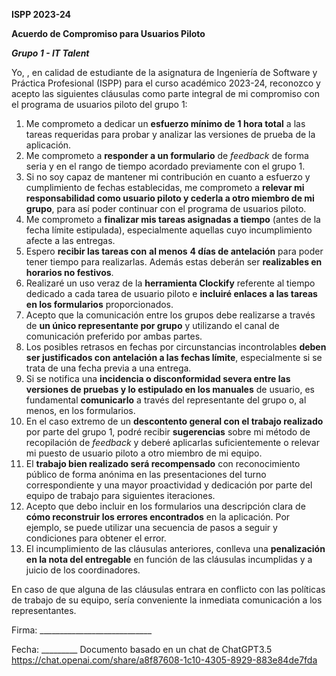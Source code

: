 <a name="_nyu1wutz94vl"></a>**ISPP 2023-24**

**Acuerdo de Compromiso para Usuarios Piloto**

***Grupo 1 - IT Talent***

Yo,                                                      , en calidad de estudiante de la asignatura de Ingeniería de Software y Práctica Profesional (ISPP) para el curso académico 2023-24, reconozco y acepto las siguientes cláusulas como parte integral de mi compromiso con el programa de usuarios piloto del grupo 1:

1. Me comprometo a dedicar un **esfuerzo mínimo de** **1 hora total** a las tareas requeridas para probar y analizar las versiones de prueba de la aplicación.
1. Me comprometo a **responder a un formulario** de *feedback* de forma seria y en el rango de tiempo acordado previamente con el grupo 1.
1. Si no soy capaz de mantener mi contribución en cuanto a esfuerzo y cumplimiento de fechas establecidas, me comprometo a **relevar mi responsabilidad como usuario piloto y cederla a otro miembro de mi grupo**, para así poder continuar con el programa de usuarios piloto.
1. Me comprometo a **finalizar mis tareas asignadas a tiempo** (antes de la fecha límite estipulada), especialmente aquellas cuyo incumplimiento afecte a las entregas.
1. Espero **recibir las tareas con** **al menos** **4 días de antelación** para poder tener tiempo para realizarlas. Además estas deberán ser **realizables en horarios no festivos**.
1. Realizaré un uso veraz de la **herramienta Clockify** referente al tiempo dedicado a cada tarea de usuario piloto e **incluiré enlaces a las tareas en los formularios** proporcionados.
1. Acepto que la comunicación entre los grupos debe realizarse a través de **un único representante por grupo** y utilizando el canal de comunicación preferido por ambas partes.
1. Los posibles retrasos en fechas por circunstancias incontrolables **deben ser justificados con antelación a las fechas límite**, especialmente si se trata de una fecha previa a una entrega.
1. Si se notifica una **incidencia o disconformidad severa entre las versiones de pruebas y lo estipulado en los manuales** de usuario, es fundamental **comunicarlo** a través del representante del grupo o, al menos, en los formularios.
1. En el caso extremo de un **descontento general con el trabajo realizado** por parte del grupo 1, podré recibir **sugerencias** sobre mi método de recopilación de *feedback* y deberé aplicarlas suficientemente o relevar mi puesto de usuario piloto a otro miembro de mi equipo.
1. El **trabajo bien realizado será recompensado** con reconocimiento público de forma anónima en las presentaciones del turno correspondiente y una mayor proactividad y dedicación por parte del equipo de trabajo para siguientes iteraciones.
1. Acepto que debo incluir en los formularios una descripción clara de **cómo reconstruir los errores encontrados** en la aplicación. Por ejemplo, se puede utilizar una secuencia de pasos a seguir y condiciones para obtener el error.
1. El incumplimiento de las cláusulas anteriores, conlleva una **penalización en la nota del entregable** en función de las cláusulas incumplidas y a juicio de los coordinadores.

En caso de que alguna de las cláusulas entrara en conflicto con las políticas de trabajo de su equipo, sería conveniente la inmediata comunicación a los representantes.

Firma: \_\_\_\_\_\_\_\_\_\_\_\_\_\_\_\_\_\_\_\_\_\_\_\_\_\_\_\_

Fecha: \_\_\_\_\_\_\_\_\_
Documento basado en un chat de ChatGPT3.5 <https://chat.openai.com/share/a8f87608-1c10-4305-8929-883e84de7fda>
